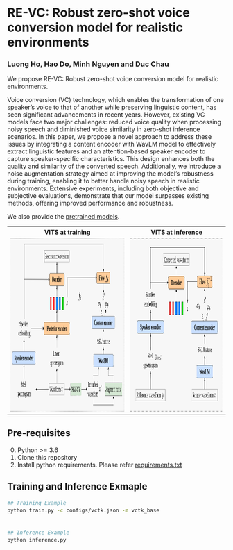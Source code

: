 # RE-VC: Robust zero-shot voice conversion model for realistic environments

### Luong Ho, Hao Do, Minh Nguyen and Duc Chau

We propose RE-VC: Robust zero-shot voice conversion model for realistic environments.

Voice conversion (VC) technology, which enables the transformation of one speaker’s voice to that of another while preserving linguistic content, has seen significant advancements in recent years. However, existing VC models face two major challenges: reduced voice quality when processing noisy speech and diminished voice similarity in zero-shot inference scenarios. In this paper, we propose a novel approach to address these issues by integrating a content encoder with WavLM model to effectively extract linguistic features and an attention-based speaker encoder to capture speaker-specific characteristics. This design enhances both the quality and similarity of the converted speech. Additionally, we introduce a noise augmentation strategy aimed at improving the model’s robustness during training, enabling it to better handle noisy speech in realistic environments. Extensive experiments, including both objective and subjective evaluations, demonstrate that our model surpasses existing methods, offering improved performance and robustness.

We also provide the [pretrained models](https://drive.google.com/drive/folders/1s3yOrQKK2GxMz1FkUKRTdlSNBBkJ7N7g?usp=sharing).

<table style="width:100%">
  <tr>
    <th>VITS at training</th>
    <th>VITS at inference</th>
  </tr>
  <tr>
    <td><img src="resources/REVC_training.png" alt="VITS at training" height="400"></td>
    <td><img src="resources/REVC_inference.png" alt="VITS at inference" height="400"></td>
  </tr>
</table>


## Pre-requisites
0. Python >= 3.6
0. Clone this repository
0. Install python requirements. Please refer [requirements.txt](requirements.txt)

## Training and Inference Exmaple
```sh
## Training Example
python train.py -c configs/vctk.json -m vctk_base


## Inference Example
python inference.py
